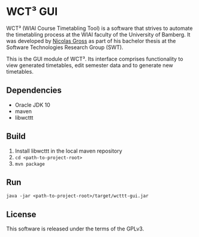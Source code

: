 # WCT³ GUI

WCT³ (WIAI Course Timetabling Tool) is a software that strives to automate the 
timetabling process at the WIAI faculty of the University of Bamberg. It was 
developed by [Nicolas Gross](https://github.com/nicolasgross) as part of his 
bachelor thesis at the Software Technologies Research Group (SWT).

This is the GUI module of WCT³. Its interface comprises functionality to view 
generated timetables, edit semester data and to generate new timetables.


## Dependencies

- Oracle JDK 10
- maven
- libwcttt


## Build

1. Install libwcttt in the local maven repository
3. `cd <path-to-project-root>`
4. `mvn package` 


## Run

`java -jar <path-to-project-root>/target/wcttt-gui.jar`


## License

This software is released under the terms of the GPLv3.
